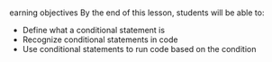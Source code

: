 # 
earning objectives
By the end of this lesson, students will be able to:
- Define what a conditional statement is
- Recognize conditional statements in code
- Use conditional statements to run code based on the condition

